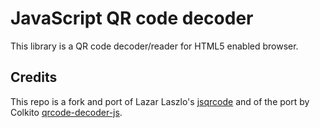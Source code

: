 JavaScript QR code decoder
==========================

This library is a QR code decoder/reader for HTML5 enabled browser.

Credits
-------
This repo is a fork and port of Lazar Laszlo's [jsqrcode](https://github.com/LazarSoft/jsqrcode) and of the port by Colkito [qrcode-decoder-js](https://github.com/colkito/qrcode-decoder-js.git).
